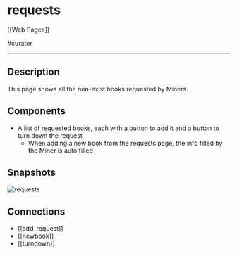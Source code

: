 # requests

[[Web Pages]]

#curator

---

## Description

This page shows all the non-exist books requested by Miners.

## Components

* A list of requested books, each with a button to add it and a button to turn down the request
    * When adding a new book from the requests page, the info filled by the Miner is auto filled

## Snapshots

![requests](requests.png)

## Connections

* [[add_request]]
* [[newbook]]
* [[turndown]]